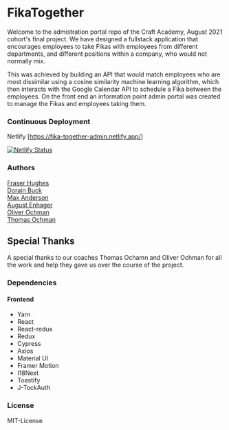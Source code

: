 # FikaTogether

Welcome to the admistration portal repo of the Craft Academy, August 2021 cohort's final project. We have designed a fullstack application that encourages employees to take Fikas with employees from different departments, and different positions within a company, who would not normally mix. 

This was achieved by building an API that would match employees who are most dissimilar using a cosine similarity machine learning algorithm, which then interacts with the Google Calendar API to schedule a Fika between the employees. On the front end an information point admin portal was created to manage the Fikas and employees taking them.

### Continuous Deployment

Netlify [https://fika-together-admin.netlify.app/] 

[![Netlify Status](https://api.netlify.com/api/v1/badges/062a2a3a-0069-4231-a1fa-1a85f9b1359c/deploy-status)](https://app.netlify.com/sites/optimistic-almeida-c3758f/deploys)

### Authors
[Fraser Hughes](https://github.com/Fraseer) </br>
[Dorain Buck](https://github.com/dorianbuck) </br>
[Max Anderson](https://github.com/maxarvid) </br>
[August Enhager](https://github.com/AugustEnhager) </br>
[Oliver Ochman](https://github.com/oliverochman) </br>
[Thomas Ochman](https://github.com/tochman) </br>

## Special Thanks
A special thanks to our coaches Thomas Ochamn and Oliver Ochman for all the work and help they gave us over the course of the project.

### Dependencies 
#### Frontend
- Yarn
- React
- React-redux
- Redux
- Cypress
- Axios
- Material UI
- Framer Motion
- I18Next
- Toastify
- J-TockAuth

### License
MIT-License